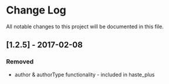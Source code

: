 # Change Log
All notable changes to this project will be documented in this file.

## [1.2.5] - 2017-02-08

### Removed
- author & authorType functionality - included in haste_plus